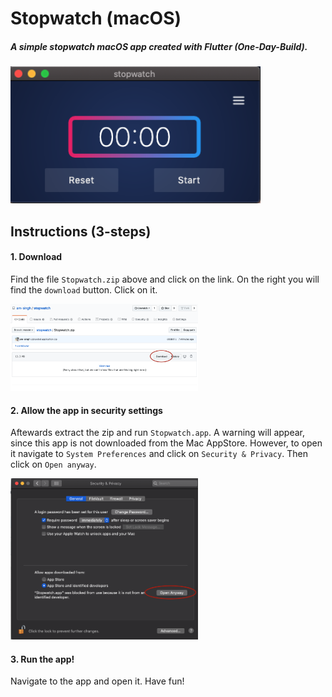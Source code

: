 # Stopwatch (macOS)

##### A simple stopwatch macOS app created with Flutter (One-Day-Build).

<img width="400" src="https://raw.githubusercontent.com/am-singh/stopwatch/master/screenshots/screenshot.png">

## Instructions (3-steps)

#### 1. Download
Find the file `Stopwatch.zip` above and click on the link. On the right you will find the `download` button. Click on it.

<img width="300" src="https://raw.githubusercontent.com/am-singh/stopwatch/master/screenshots/Download.png">

#### 2. Allow the app in security settings
Aftewards extract the zip and run `Stopwatch.app`. A warning will appear, since this app is not downloaded from the Mac AppStore. However, to open it navigate to `System Preferences` and click on `Security & Privacy`. Then click on `Open anyway`.

<img width="300" src="https://raw.githubusercontent.com/am-singh/stopwatch/master/screenshots/Security.png">

#### 3. Run the app!
Navigate to the app and open it. Have fun!
